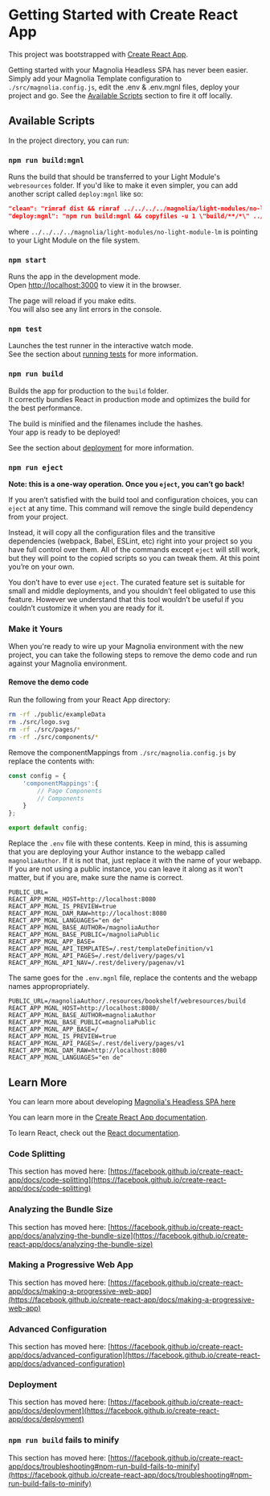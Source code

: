 # Getting Started with Create React App

This project was bootstrapped with [Create React App](https://github.com/facebook/create-react-app).

Getting started with your Magnolia Headless SPA has never been easier. Simply add your Magnolia Template configuration to ```./src/magnolia.config.js```, edit the .env & .env.mgnl files, deploy your project and go. See the [Available Scripts](#Available-Scripts) section to fire it off locally.

## Available Scripts

In the project directory, you can run:

### `npm run build:mgnl`

Runs the build that should be transferred to your Light Module's `webresources` folder. If you'd like to make it even simpler, you can add another script called `deploy:mgnl` like so:

```json
"clean": "rimraf dist && rimraf ../../../../magnolia/light-modules/no-light-module-lm/webresources/build",
"deploy:mgnl": "npm run build:mgnl && copyfiles -u 1 \"build/**/*\" ../../../../magnolia/light-modules/no-light-module-lm/webresources/build"
```

where ```../../../../magnolia/light-modules/no-light-module-lm``` is pointing to your Light Module on the file system.

### `npm start`

Runs the app in the development mode.\
Open [http://localhost:3000](http://localhost:3000) to view it in the browser.

The page will reload if you make edits.\
You will also see any lint errors in the console.

### `npm test`

Launches the test runner in the interactive watch mode.\
See the section about [running tests](https://facebook.github.io/create-react-app/docs/running-tests) for more information.

### `npm run build`

Builds the app for production to the `build` folder.\
It correctly bundles React in production mode and optimizes the build for the best performance.

The build is minified and the filenames include the hashes.\
Your app is ready to be deployed!

See the section about [deployment](https://facebook.github.io/create-react-app/docs/deployment) for more information.

### `npm run eject`

**Note: this is a one-way operation. Once you `eject`, you can’t go back!**

If you aren’t satisfied with the build tool and configuration choices, you can `eject` at any time. This command will remove the single build dependency from your project.

Instead, it will copy all the configuration files and the transitive dependencies (webpack, Babel, ESLint, etc) right into your project so you have full control over them. All of the commands except `eject` will still work, but they will point to the copied scripts so you can tweak them. At this point you’re on your own.

You don’t have to ever use `eject`. The curated feature set is suitable for small and middle deployments, and you shouldn’t feel obligated to use this feature. However we understand that this tool wouldn’t be useful if you couldn’t customize it when you are ready for it.

### Make it Yours

When you're ready to wire up your Magnolia environment with the new project, you can take the following steps to remove the demo code and run against your Magnolia environment.

#### Remove the demo code

Run the following from your React App directory:

```sh
rm -rf ./public/exampleData
rm ./src/logo.svg
rm -rf ./src/pages/*
rm -rf ./src/components/*
```

Remove the componentMappings from ```./src/magnolia.config.js``` by replace the contents with:

```js
const config = {
    'componentMappings':{
        // Page Components
        // Components
    }
};

export default config;
```

Replace the ```.env``` file with these contents. Keep in mind, this is assuming that you are deploying your Author instance to the webapp called ```magnoliaAuthor```. If it is not that, just replace it with the name of your webapp. If you are not using a public instance, you can leave it along as it won't matter, but if you are, make sure the name is correct.

```properties
PUBLIC_URL=
REACT_APP_MGNL_HOST=http://localhost:8080
REACT_APP_MGNL_IS_PREVIEW=true
REACT_APP_MGNL_DAM_RAW=http://localhost:8080
REACT_APP_MGNL_LANGUAGES="en de"
REACT_APP_MGNL_BASE_AUTHOR=/magnoliaAuthor
REACT_APP_MGNL_BASE_PUBLIC=/magnoliaPublic
REACT_APP_MGNL_APP_BASE=
REACT_APP_MGNL_API_TEMPLATES=/.rest/templateDefinition/v1
REACT_APP_MGNL_API_PAGES=/.rest/delivery/pages/v1
REACT_APP_MGNL_API_NAV=/.rest/delivery/pagenav/v1
```

The same goes for the ```.env.mgnl``` file, replace the contents and the webapp names appropropriately.

```propoerties
PUBLIC_URL=/magnoliaAuthor/.resources/bookshelf/webresources/build
REACT_APP_MGNL_HOST=http://localhost:8080/
REACT_APP_MGNL_BASE_AUTHOR=magnoliaAuthor
REACT_APP_MGNL_BASE_PUBLIC=magnoliaPublic
REACT_APP_MGNL_APP_BASE=/
REACT_APP_MGNL_IS_PREVIEW=true
REACT_APP_MGNL_API_PAGES=/.rest/delivery/pages/v1
REACT_APP_MGNL_DAM_RAW=http://localhost:8080
REACT_APP_MGNL_LANGUAGES="en de"
```

## Learn More

You can learn more about developing [Magnolia's Headless SPA here](https://hd.magnolia-cms.com/)

You can learn more in the [Create React App documentation](https://facebook.github.io/create-react-app/docs/getting-started).

To learn React, check out the [React documentation](https://reactjs.org/).

### Code Splitting

This section has moved here: [https://facebook.github.io/create-react-app/docs/code-splitting](https://facebook.github.io/create-react-app/docs/code-splitting)

### Analyzing the Bundle Size

This section has moved here: [https://facebook.github.io/create-react-app/docs/analyzing-the-bundle-size](https://facebook.github.io/create-react-app/docs/analyzing-the-bundle-size)

### Making a Progressive Web App

This section has moved here: [https://facebook.github.io/create-react-app/docs/making-a-progressive-web-app](https://facebook.github.io/create-react-app/docs/making-a-progressive-web-app)

### Advanced Configuration

This section has moved here: [https://facebook.github.io/create-react-app/docs/advanced-configuration](https://facebook.github.io/create-react-app/docs/advanced-configuration)

### Deployment

This section has moved here: [https://facebook.github.io/create-react-app/docs/deployment](https://facebook.github.io/create-react-app/docs/deployment)

### `npm run build` fails to minify

This section has moved here: [https://facebook.github.io/create-react-app/docs/troubleshooting#npm-run-build-fails-to-minify](https://facebook.github.io/create-react-app/docs/troubleshooting#npm-run-build-fails-to-minify)
